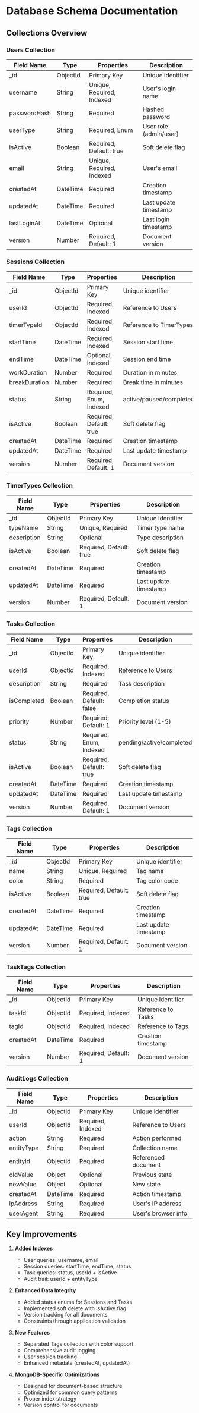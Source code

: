# Database Schema Documentation

## Collections Overview

### Users Collection
| Field Name    | Type         | Properties                | Description |
|---------------|--------------|---------------------------|-------------|
| _id           | ObjectId     | Primary Key              | Unique identifier |
| username      | String       | Unique, Required, Indexed | User's login name |
| passwordHash  | String       | Required                  | Hashed password |
| userType      | String       | Required, Enum           | User role (admin/user) |
| isActive      | Boolean      | Required, Default: true   | Soft delete flag |
| email         | String       | Unique, Required, Indexed | User's email |
| createdAt     | DateTime     | Required                  | Creation timestamp |
| updatedAt     | DateTime     | Required                  | Last update timestamp |
| lastLoginAt   | DateTime     | Optional                  | Last login timestamp |
| version       | Number       | Required, Default: 1      | Document version |

### Sessions Collection
| Field Name     | Type     | Properties                | Description |
|----------------|----------|---------------------------|-------------|
| _id            | ObjectId | Primary Key              | Unique identifier |
| userId         | ObjectId | Required, Indexed        | Reference to Users |
| timerTypeId    | ObjectId | Required, Indexed        | Reference to TimerTypes |
| startTime      | DateTime | Required, Indexed        | Session start time |
| endTime        | DateTime | Optional, Indexed        | Session end time |
| workDuration   | Number   | Required                 | Duration in minutes |
| breakDuration  | Number   | Required                 | Break time in minutes |
| status         | String   | Required, Enum, Indexed  | active/paused/completed |
| isActive       | Boolean  | Required, Default: true  | Soft delete flag |
| createdAt      | DateTime | Required                 | Creation timestamp |
| updatedAt      | DateTime | Required                 | Last update timestamp |
| version        | Number   | Required, Default: 1     | Document version |

### TimerTypes Collection
| Field Name  | Type     | Properties                | Description |
|-------------|----------|---------------------------|-------------|
| _id         | ObjectId | Primary Key              | Unique identifier |
| typeName    | String   | Unique, Required         | Timer type name |
| description | String   | Optional                 | Type description |
| isActive    | Boolean  | Required, Default: true  | Soft delete flag |
| createdAt   | DateTime | Required                 | Creation timestamp |
| updatedAt   | DateTime | Required                 | Last update timestamp |
| version     | Number   | Required, Default: 1     | Document version |

### Tasks Collection
| Field Name   | Type     | Properties                | Description |
|--------------|----------|---------------------------|-------------|
| _id          | ObjectId | Primary Key              | Unique identifier |
| userId       | ObjectId | Required, Indexed        | Reference to Users |
| description  | String   | Required                 | Task description |
| isCompleted  | Boolean  | Required, Default: false | Completion status |
| priority     | Number   | Required, Default: 1     | Priority level (1-5) |
| status       | String   | Required, Enum, Indexed  | pending/active/completed |
| isActive     | Boolean  | Required, Default: true  | Soft delete flag |
| createdAt    | DateTime | Required                 | Creation timestamp |
| updatedAt    | DateTime | Required                 | Last update timestamp |
| version      | Number   | Required, Default: 1     | Document version |

### Tags Collection
| Field Name | Type     | Properties                | Description |
|------------|----------|---------------------------|-------------|
| _id        | ObjectId | Primary Key              | Unique identifier |
| name       | String   | Unique, Required         | Tag name |
| color      | String   | Required                 | Tag color code |
| isActive   | Boolean  | Required, Default: true  | Soft delete flag |
| createdAt  | DateTime | Required                 | Creation timestamp |
| updatedAt  | DateTime | Required                 | Last update timestamp |
| version    | Number   | Required, Default: 1     | Document version |

### TaskTags Collection
| Field Name | Type     | Properties                | Description |
|------------|----------|---------------------------|-------------|
| _id        | ObjectId | Primary Key              | Unique identifier |
| taskId     | ObjectId | Required, Indexed        | Reference to Tasks |
| tagId      | ObjectId | Required, Indexed        | Reference to Tags |
| createdAt  | DateTime | Required                 | Creation timestamp |
| version    | Number   | Required, Default: 1     | Document version |

### AuditLogs Collection
| Field Name | Type     | Properties       | Description |
|------------|----------|------------------|-------------|
| _id        | ObjectId | Primary Key     | Unique identifier |
| userId     | ObjectId | Required, Indexed| Reference to Users |
| action     | String   | Required        | Action performed |
| entityType | String   | Required        | Collection name |
| entityId   | ObjectId | Required        | Referenced document |
| oldValue   | Object   | Optional        | Previous state |
| newValue   | Object   | Optional        | New state |
| createdAt  | DateTime | Required        | Action timestamp |
| ipAddress  | String   | Required        | User's IP address |
| userAgent  | String   | Required        | User's browser info |

## Key Improvements

1. **Added Indexes**
   - User queries: username, email
   - Session queries: startTime, endTime, status
   - Task queries: status, userId + isActive
   - Audit trail: userId + entityType

2. **Enhanced Data Integrity**
   - Added status enums for Sessions and Tasks
   - Implemented soft delete with isActive flag
   - Version tracking for all documents
   - Constraints through application validation

3. **New Features**
   - Separated Tags collection with color support
   - Comprehensive audit logging
   - User session tracking
   - Enhanced metadata (createdAt, updatedAt)

4. **MongoDB-Specific Optimizations**
   - Designed for document-based structure
   - Optimized for common query patterns
   - Proper index strategy
   - Version control for documents